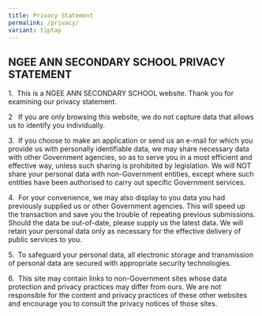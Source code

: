 ```yaml
---
title: Privacy Statement
permalink: /privacy/
variant: tiptap
---
```

<h2>NGEE ANN SECONDARY SCHOOL PRIVACY STATEMENT</h2>
<p>1.&nbsp; This is a NGEE ANN SECONDARY SCHOOL website. Thank you for examining
our privacy statement.</p>
<p>2&nbsp;&nbsp; If you are only browsing this website, we do not capture
data that allows us to identify you individually.</p>
<p>3.&nbsp; If you choose to make an application or send us an e-mail for
which you provide us with personally identifiable data, we may share necessary
data with other Government agencies, so as to serve you in a most efficient
and effective way, unless such sharing is prohibited by legislation. We
will NOT share your personal data with non-Government entities, except
where such entities have been authorised to carry out specific Government
services.</p>
<p>4.&nbsp; For your convenience, we may also display to you data you had
previously supplied us or other Government agencies. This will speed up
the transaction and save you the trouble of repeating previous submissions.
Should the data be out-of-date, please supply us the latest data. We will
retain your personal data only as necessary for the effective delivery
of public services to you.</p>
<p>5.&nbsp; To safeguard your personal data, all electronic storage and transmission
of personal data are secured with appropriate security technologies.</p>
<p>6.&nbsp; This site may contain links to non-Government sites whose data
protection and privacy practices may differ from ours. We are not responsible
for the content and privacy practices of these other websites and encourage
you to consult the privacy notices of those sites.</p>